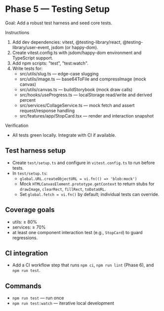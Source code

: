 # Phase 5 — Testing Setup

Goal: Add a robust test harness and seed core tests.

Instructions
1) Add dev dependencies: vitest, @testing-library/react, @testing-library/user-event, jsdom (or happy-dom).
2) Create vitest.config.ts with jsdom/happy-dom environment and TypeScript support.
3) Add npm scripts: "test", "test:watch".
4) Write tests for:
   - src/utils/slug.ts — edge-case slugging
   - src/utils/image.ts — base64ToFile and compressImage (mock canvas)
   - src/utils/canvas.ts — buildStorybook (mock draw calls)
   - src/hooks/useProgress.ts — localStorage read/write and derived percent
   - src/services/CollageService.ts — mock fetch and assert request/response handling
   - src/features/app/StopCard.tsx — render and interaction snapshot

Verification
- All tests green locally. Integrate with CI if available.

## Test harness setup
- Create `test/setup.ts` and configure in `vitest.config.ts` to run before tests.
- In `test/setup.ts`:
  - `global.URL.createObjectURL = vi.fn(() => 'blob:mock')`
  - Mock `HTMLCanvasElement.prototype.getContext` to return stubs for `drawImage`, `clearRect`, `fillRect`, `toDataURL`.
  - Set `global.fetch = vi.fn()` by default; individual tests can override.

## Coverage goals
- utils: ≥ 80%
- services: ≥ 70%
- at least one component interaction test (e.g., `StopCard`) to guard regressions.

## CI integration
- Add a CI workflow step that runs `npm ci`, `npm run lint` (Phase 6), and `npm run test`.

## Commands
- `npm run test` — run once
- `npm run test:watch` — iterative local development
